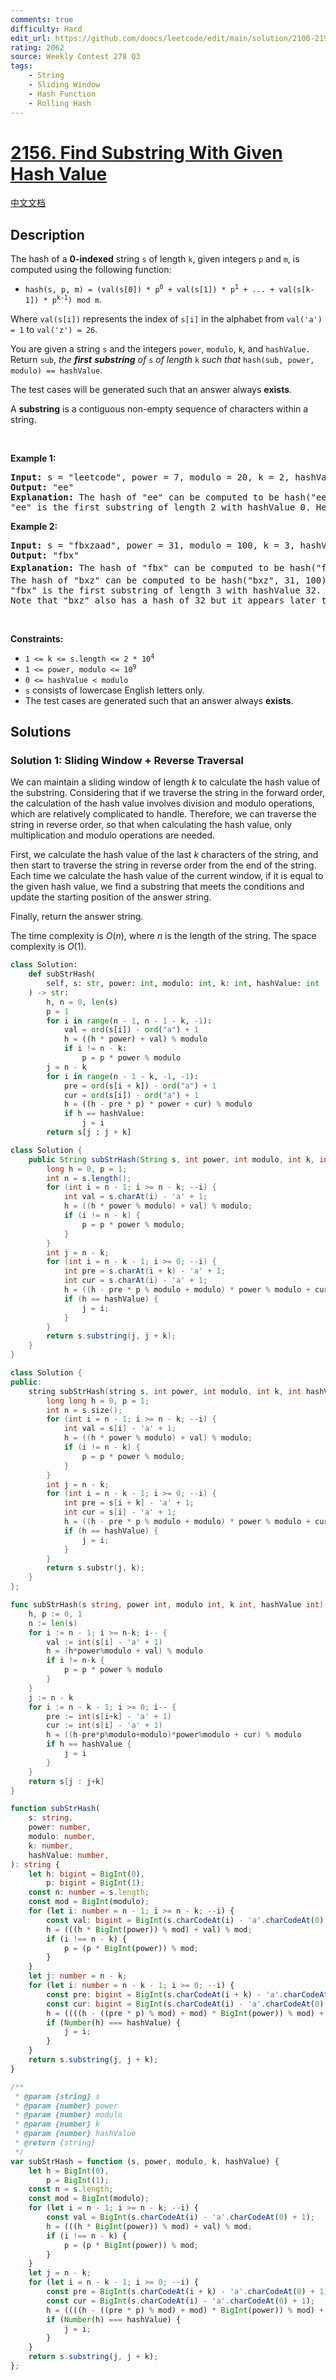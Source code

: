 ```yaml
---
comments: true
difficulty: Hard
edit_url: https://github.com/doocs/leetcode/edit/main/solution/2100-2199/2156.Find%20Substring%20With%20Given%20Hash%20Value/README_EN.md
rating: 2062
source: Weekly Contest 278 Q3
tags:
    - String
    - Sliding Window
    - Hash Function
    - Rolling Hash
---
```


# [2156. Find Substring With Given Hash Value](https://leetcode.com/problems/find-substring-with-given-hash-value)

[中文文档](/solution/2100-2199/2156.Find%20Substring%20With%20Given%20Hash%20Value/README.md)

## Description

<p>The hash of a <strong>0-indexed</strong> string <code>s</code> of length <code>k</code>, given integers <code>p</code> and <code>m</code>, is computed using the following function:</p>

<ul>
	<li><code>hash(s, p, m) = (val(s[0]) * p<sup>0</sup> + val(s[1]) * p<sup>1</sup> + ... + val(s[k-1]) * p<sup>k-1</sup>) mod m</code>.</li>
</ul>

<p>Where <code>val(s[i])</code> represents the index of <code>s[i]</code> in the alphabet from <code>val(&#39;a&#39;) = 1</code> to <code>val(&#39;z&#39;) = 26</code>.</p>

<p>You are given a string <code>s</code> and the integers <code>power</code>, <code>modulo</code>, <code>k</code>, and <code>hashValue.</code> Return <code>sub</code>,<em> the <strong>first</strong> <strong>substring</strong> of </em><code>s</code><em> of length </em><code>k</code><em> such that </em><code>hash(sub, power, modulo) == hashValue</code>.</p>

<p>The test cases will be generated such that an answer always <strong>exists</strong>.</p>

<p>A <b>substring</b> is a contiguous non-empty sequence of characters within a string.</p>

<p>&nbsp;</p>
<p><strong class="example">Example 1:</strong></p>

<pre>
<strong>Input:</strong> s = &quot;leetcode&quot;, power = 7, modulo = 20, k = 2, hashValue = 0
<strong>Output:</strong> &quot;ee&quot;
<strong>Explanation:</strong> The hash of &quot;ee&quot; can be computed to be hash(&quot;ee&quot;, 7, 20) = (5 * 1 + 5 * 7) mod 20 = 40 mod 20 = 0. 
&quot;ee&quot; is the first substring of length 2 with hashValue 0. Hence, we return &quot;ee&quot;.
</pre>

<p><strong class="example">Example 2:</strong></p>

<pre>
<strong>Input:</strong> s = &quot;fbxzaad&quot;, power = 31, modulo = 100, k = 3, hashValue = 32
<strong>Output:</strong> &quot;fbx&quot;
<strong>Explanation:</strong> The hash of &quot;fbx&quot; can be computed to be hash(&quot;fbx&quot;, 31, 100) = (6 * 1 + 2 * 31 + 24 * 31<sup>2</sup>) mod 100 = 23132 mod 100 = 32. 
The hash of &quot;bxz&quot; can be computed to be hash(&quot;bxz&quot;, 31, 100) = (2 * 1 + 24 * 31 + 26 * 31<sup>2</sup>) mod 100 = 25732 mod 100 = 32. 
&quot;fbx&quot; is the first substring of length 3 with hashValue 32. Hence, we return &quot;fbx&quot;.
Note that &quot;bxz&quot; also has a hash of 32 but it appears later than &quot;fbx&quot;.
</pre>

<p>&nbsp;</p>
<p><strong>Constraints:</strong></p>

<ul>
	<li><code>1 &lt;= k &lt;= s.length &lt;= 2 * 10<sup>4</sup></code></li>
	<li><code>1 &lt;= power, modulo &lt;= 10<sup>9</sup></code></li>
	<li><code>0 &lt;= hashValue &lt; modulo</code></li>
	<li><code>s</code> consists of lowercase English letters only.</li>
	<li>The test cases are generated such that an answer always <strong>exists</strong>.</li>
</ul>

## Solutions

### Solution 1: Sliding Window + Reverse Traversal

We can maintain a sliding window of length $k$ to calculate the hash value of the substring. Considering that if we traverse the string in the forward order, the calculation of the hash value involves division and modulo operations, which are relatively complicated to handle. Therefore, we can traverse the string in reverse order, so that when calculating the hash value, only multiplication and modulo operations are needed.

First, we calculate the hash value of the last $k$ characters of the string, and then start to traverse the string in reverse order from the end of the string. Each time we calculate the hash value of the current window, if it is equal to the given hash value, we find a substring that meets the conditions and update the starting position of the answer string.

Finally, return the answer string.

The time complexity is $O(n)$, where $n$ is the length of the string. The space complexity is $O(1)$.

<!-- tabs:start -->

```python
class Solution:
    def subStrHash(
        self, s: str, power: int, modulo: int, k: int, hashValue: int
    ) -> str:
        h, n = 0, len(s)
        p = 1
        for i in range(n - 1, n - 1 - k, -1):
            val = ord(s[i]) - ord("a") + 1
            h = ((h * power) + val) % modulo
            if i != n - k:
                p = p * power % modulo
        j = n - k
        for i in range(n - 1 - k, -1, -1):
            pre = ord(s[i + k]) - ord("a") + 1
            cur = ord(s[i]) - ord("a") + 1
            h = ((h - pre * p) * power + cur) % modulo
            if h == hashValue:
                j = i
        return s[j : j + k]
```

```java
class Solution {
    public String subStrHash(String s, int power, int modulo, int k, int hashValue) {
        long h = 0, p = 1;
        int n = s.length();
        for (int i = n - 1; i >= n - k; --i) {
            int val = s.charAt(i) - 'a' + 1;
            h = ((h * power % modulo) + val) % modulo;
            if (i != n - k) {
                p = p * power % modulo;
            }
        }
        int j = n - k;
        for (int i = n - k - 1; i >= 0; --i) {
            int pre = s.charAt(i + k) - 'a' + 1;
            int cur = s.charAt(i) - 'a' + 1;
            h = ((h - pre * p % modulo + modulo) * power % modulo + cur) % modulo;
            if (h == hashValue) {
                j = i;
            }
        }
        return s.substring(j, j + k);
    }
}
```

```cpp
class Solution {
public:
    string subStrHash(string s, int power, int modulo, int k, int hashValue) {
        long long h = 0, p = 1;
        int n = s.size();
        for (int i = n - 1; i >= n - k; --i) {
            int val = s[i] - 'a' + 1;
            h = ((h * power % modulo) + val) % modulo;
            if (i != n - k) {
                p = p * power % modulo;
            }
        }
        int j = n - k;
        for (int i = n - k - 1; i >= 0; --i) {
            int pre = s[i + k] - 'a' + 1;
            int cur = s[i] - 'a' + 1;
            h = ((h - pre * p % modulo + modulo) * power % modulo + cur) % modulo;
            if (h == hashValue) {
                j = i;
            }
        }
        return s.substr(j, k);
    }
};
```

```go
func subStrHash(s string, power int, modulo int, k int, hashValue int) string {
	h, p := 0, 1
	n := len(s)
	for i := n - 1; i >= n-k; i-- {
		val := int(s[i] - 'a' + 1)
		h = (h*power%modulo + val) % modulo
		if i != n-k {
			p = p * power % modulo
		}
	}
	j := n - k
	for i := n - k - 1; i >= 0; i-- {
		pre := int(s[i+k] - 'a' + 1)
		cur := int(s[i] - 'a' + 1)
		h = ((h-pre*p%modulo+modulo)*power%modulo + cur) % modulo
		if h == hashValue {
			j = i
		}
	}
	return s[j : j+k]
}
```

```ts
function subStrHash(
    s: string,
    power: number,
    modulo: number,
    k: number,
    hashValue: number,
): string {
    let h: bigint = BigInt(0),
        p: bigint = BigInt(1);
    const n: number = s.length;
    const mod = BigInt(modulo);
    for (let i: number = n - 1; i >= n - k; --i) {
        const val: bigint = BigInt(s.charCodeAt(i) - 'a'.charCodeAt(0) + 1);
        h = (((h * BigInt(power)) % mod) + val) % mod;
        if (i !== n - k) {
            p = (p * BigInt(power)) % mod;
        }
    }
    let j: number = n - k;
    for (let i: number = n - k - 1; i >= 0; --i) {
        const pre: bigint = BigInt(s.charCodeAt(i + k) - 'a'.charCodeAt(0) + 1);
        const cur: bigint = BigInt(s.charCodeAt(i) - 'a'.charCodeAt(0) + 1);
        h = ((((h - ((pre * p) % mod) + mod) * BigInt(power)) % mod) + cur) % mod;
        if (Number(h) === hashValue) {
            j = i;
        }
    }
    return s.substring(j, j + k);
}
```

```js
/**
 * @param {string} s
 * @param {number} power
 * @param {number} modulo
 * @param {number} k
 * @param {number} hashValue
 * @return {string}
 */
var subStrHash = function (s, power, modulo, k, hashValue) {
    let h = BigInt(0),
        p = BigInt(1);
    const n = s.length;
    const mod = BigInt(modulo);
    for (let i = n - 1; i >= n - k; --i) {
        const val = BigInt(s.charCodeAt(i) - 'a'.charCodeAt(0) + 1);
        h = (((h * BigInt(power)) % mod) + val) % mod;
        if (i !== n - k) {
            p = (p * BigInt(power)) % mod;
        }
    }
    let j = n - k;
    for (let i = n - k - 1; i >= 0; --i) {
        const pre = BigInt(s.charCodeAt(i + k) - 'a'.charCodeAt(0) + 1);
        const cur = BigInt(s.charCodeAt(i) - 'a'.charCodeAt(0) + 1);
        h = ((((h - ((pre * p) % mod) + mod) * BigInt(power)) % mod) + cur) % mod;
        if (Number(h) === hashValue) {
            j = i;
        }
    }
    return s.substring(j, j + k);
};
```

<!-- tabs:end -->

<!-- end -->
